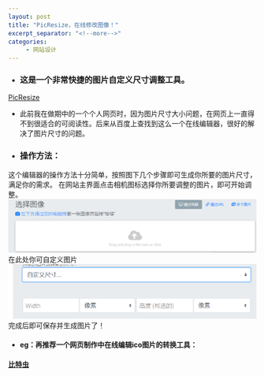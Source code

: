 ```yaml
---
layout: post
title: "PicResize，在线修改图像！"
excerpt_separator: "<!--more-->"
categories:
     - 网站设计
---
```

+ ### 这是一个非常快捷的图片自定义尺寸调整工具。
<!--more-->

[PicResize](https://picresize.com/cn)
+ 此前我在做期中的一个个人网页时，因为图片尺寸大小问题，在网页上一直得不到很适合的可阅读性。后来从百度上查找到这么一个在线编辑器，很好的解决了图片尺寸的问题。
+ ### 操作方法：
这个编辑器的操作方法十分简单，按照图下几个步骤即可生成你所要的图片尺寸，满足你的需求。
在网站主界面点击相机图标选择你所要调整的图片，即可开始调整。
![Alt text](/assets/images/picresize_choose.png)
<br>
在此处你可自定义图片
![Alt text](/assets/images/picresize_diy.png)
完成后即可保存并生成图片了！

+ #### eg：再推荐一个网页制作中在线编辑ico图片的转换工具：
#### [比特虫](http://www.bitbug.net/) 
